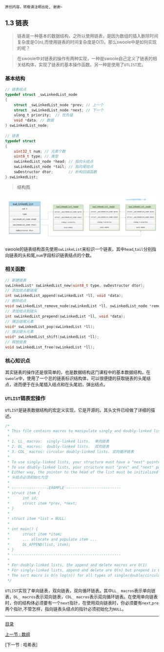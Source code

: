 ```
原创内容，转载请注明出处, 谢谢~
```

## 1.3 链表

> 链表是一种基本的数据结构，之所以使用链表，是因为数组的插入删除时间复杂度是O(n),而使用链表的时间复杂度是O(1)。那么swoole中是如何实现的呢？

> 在swoole中对链表的操作有两种实现，一种是swoole自己定义了链表的相关结构体，实现了链表的基本操作函数。另一种是使用了`UTLIST`宏。

### 基本结构

```c
// 链表结点
typedef struct _swLinkedList_node
{
    struct _swLinkedList_node *prev; // 上一个
    struct _swLinkedList_node *next; // 下一个
    ulong_t priority;  // 优先级
    void *data; // 数据
} swLinkedList_node;

// 链表
typedef struct
{
    uint32_t num; // 元素个数
    uint8_t type; // 类型
    swLinkedList_node *head; // 指向头结点
    swLinkedList_node *tail; // 指向尾结点
    swDestructor dtor;       // 析构回调函数
} swLinkedList;
```

> 结构图

![swString逻辑图](../img/01/swLinkedList.png "swLinkedList")

swoole的链表结构首先使用`swLinkeList`来标识一个链表，其中`head`,`tail`分别指向链表的头和尾,`num`字段标识链表结点的个数。


### 相关函数

```c
// 新建链表
swLinkedList* swLinkedList_new(uint8_t type, swDestructor dtor);
// 添加结点都链尾
int swLinkedList_append(swLinkedList *ll, void *data);
// 删除结点
void swLinkedList_remove_node(swLinkedList *ll, swLinkedList_node *remove_node);
// 添加结点到链头
int swLinkedList_prepend(swLinkedList *ll, void *data);
// 弹出链尾元素
void* swLinkedList_pop(swLinkedList *ll);
// 弹出链头元素
void* swLinkedList_shift(swLinkedList *ll);
// 释放链表
void swLinkedList_free(swLinkedList *ll);
```

### 核心知识点

其实链表的操作还是很简单的，也是数据结构这门课程中的基本数据结构。在`swoole`中，使用了一个总的链表标识结构体，可以很便捷的获取链表的头尾结点，进而便于在头尾插入结点和在头尾初，弹出结点。


### `UTLIST`链表宏操作

`UTLIST`是链表数据结构的宏定义实现，它是开源的。其头文件已经做了详细的描述。

```c
/*
 * This file contains macros to manipulate singly and doubly-linked lists.
 * 
 * 1. LL_ macros:  singly-linked lists.  单向链表
 * 2. DL_ macros:  doubly-linked lists.  双向链表
 * 3. CDL_ macros: circular doubly-linked lists. 双向循环链表
 *
 * To use singly-linked lists, your structure must have a "next" pointer.
 * To use doubly-linked lists, your structure must "prev" and "next" pointers.
 * Either way, the pointer to the head of the list must be initialized to NULL.
 * 头结点必须初始化为空
 *
 * ----------------.EXAMPLE -------------------------
 * struct item {
 *      int id;
 *      struct item *prev, *next;
 * }
 *
 * struct item *list = NULL:
 *
 * int main() {
 *      struct item *item;
 *      ... allocate and populate item ...
 *      DL_APPEND(list, item);
 * }
 * --------------------------------------------------
 *
 * For doubly-linked lists, the append and delete macros are O(1)
 * For singly-linked lists, append and delete are O(n) but prepend is O(1)
 * The sort macro is O(n log(n)) for all types of single/double/circular lists.
 */
```

`UTLIST`实现了单向链表，双向链表，双向循环链表。其中`LL_ macros`表示单向链表，`DL_ macros`表示双向链表，`CDL_ macros`表示双向循环链表。在使用单向链表时，你的结构体必须要有一个`next`指针，在使用双向链表时，你必须要有`next`,`pre`两个指针,不管怎样，指向链表头结点的指针必须初始化为`NULL`。


---

[目录](../README.md)

[上一节 : 数组](./02.array.md)

[下一节 : 哈希表]